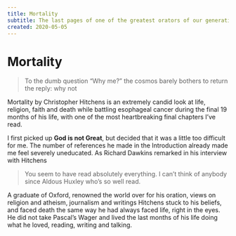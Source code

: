 ```yaml
---
title: Mortality
subtitle: The last pages of one of the greatest orators of our generation
created: 2020-05-05
---
```

# Mortality

> To the dumb question “Why me?” the cosmos barely bothers to return the reply:
> why not

Mortality by Christopher Hitchens is an extremely candid look at life,
religion, faith and death while battling esophageal cancer during the final 19
months of his life, with one of the most heartbreaking final chapters I’ve
read.

I first picked up **God is not Great**, but decided that it was a little too
difficult for me. The number of references he made in the Introduction already
made me feel severely uneducated. As Richard Dawkins remarked in his interview
with Hitchens

> You seem to have read absolutely everything. I can’t think of anybody since
> Aldous Huxley who’s so well read.

A graduate of Oxford, renowned the world over for his oration, views on
religion and atheism, journalism and writings Hitchens stuck to his beliefs,
and faced death the same way he had always faced life, right in the eyes. He
did not take Pascal’s Wager and lived the last months of his life doing what he
loved, reading, writing and talking.
